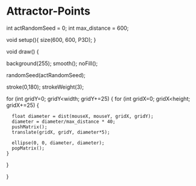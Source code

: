 # Attractor-Points
int actRandomSeed = 0;
int max_distance = 600; 
 
void setup(){
  size(600, 600, P3D);
}
 
void draw() {
 
  background(255);
  smooth();
  noFill();
 
  randomSeed(actRandomSeed);
 
  stroke(0,180);
  strokeWeight(3);
 
  for (int gridY=0; gridY<width; gridY+=25) {
    for (int gridX=0; gridX<height; gridX+=25) {
 
      float diameter = dist(mouseX, mouseY, gridX, gridY);
      diameter = diameter/max_distance * 40;
      pushMatrix();
      translate(gridX, gridY, diameter*5);
      
      ellipse(0, 0, diameter, diameter);    
      popMatrix();
    }
  }
 
}
